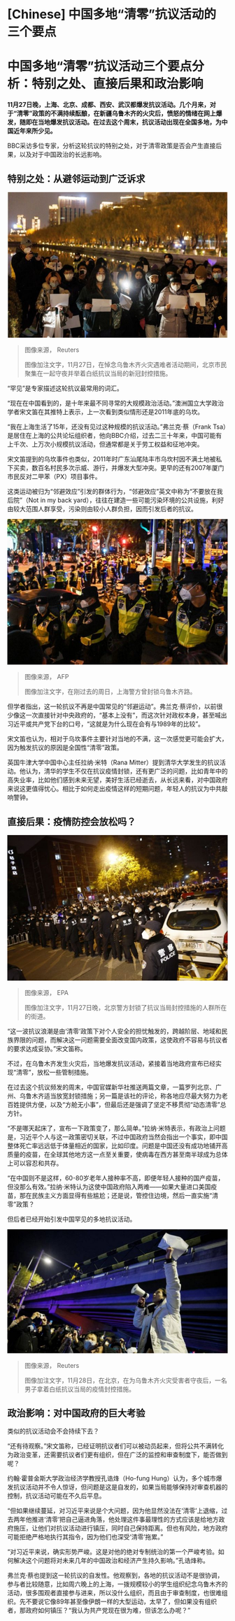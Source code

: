# [Chinese] 中国多地“清零”抗议活动的三个要点

#  中国多地“清零”抗议活动三个要点分析：特别之处、直接后果和政治影响



**11月27日晚，上海、北京、成都、西安、武汉都爆发抗议活动。几个月来，对于“清零”政策的不满持续酝酿，在新疆乌鲁木齐的火灾后，愤怒的情绪在网上爆发，随即在当地爆发抗议活动。在过去这个周末，抗议活动出现在全国多地，为中国近年来所少见。**

BBC采访多位专家，分析这轮抗议的特别之处，对于清零政策是否会产生直接后果，以及对于中国政治的长远影响。

##  特别之处：从避邻运动到广泛诉求

![11月27日，在悼念乌鲁木齐火灾遇难者活动期间，北京市民聚集在一起守夜并举着白纸抗议当局的新冠封控措施。](_127801519_protest09.jpg)

> 图像来源，  Reuters
>
> 图像加注文字，11月27日，在悼念乌鲁木齐火灾遇难者活动期间，北京市民聚集在一起守夜并举着白纸抗议当局的新冠封控措施。

“罕见”是专家描述这轮抗议最常用的词汇。

“现在在中国看到的，是十年来最不同寻常的大规模政治活动。”澳洲国立大学政治学者宋文笛在其推特上表示，上一次看到类似情形还是2011年底的乌坎。

“我在上海生活了15年，还没有见过这种规模的抗议活动。”弗兰克·蔡（Frank Tsa）是居住在上海的公共论坛组织者，他向BBC介绍，过去二三十年来，中国可能有上千次、上万次小规模抗议活动，但通常都是关于劳工权益和征地冲突。

宋文笛提到的乌坎事件也类似，2011年时广东汕尾陆丰市乌坎村因不满土地被私下买卖，数百名村民多次示威、游行，并爆发大型冲突。更早的还有2007年厦门市民反对二甲苯（PX）项目事件。

这类运动被归为“邻避效应”引发的群体行为，“邻避效应”英文中称为“不要放在我后院”（Not in my back yard），往往在建造一些可能污染环境的公共设施，利好由较大范围人群享受，污染则由较小人群负担，因而引发后者的抗议。

![在刚过去的周日，上海警方曾封锁乌鲁木齐路。](_127800207_protest06.jpg)

> 图像来源，  AFP
>
> 图像加注文字，在刚过去的周日，上海警方曾封锁乌鲁木齐路。

但学者指出，这一轮抗议不再是中国常见的“邻避运动”。弗兰克·蔡评价，以前很少像这一次直接针对中央政府的，“基本上没有”，而这次针对政权本身，甚至喊出习近平或共产党下台的口号，“这就是为什么现在会有与1989年的比较”。

宋文笛也认为，相对于乌坎事件主要针对当地的不满，这一次感觉更可能会扩大，因为触发抗议的原因是全国性“清零”政策。

英国牛津大学中国中心主任拉纳·米特（Rana Mitter）提到清华大学发生的抗议活动。他认为，清华的学生不仅在抗议疫情封锁，还有更广泛的问题，比如青年中的高失业率，比如他们感到未来无望，美好生活已经逝去，从长远来看，对中国政府来说这更值得忧心。相比于如何走出疫情这样的短期问题，年轻人的抗议为中共敲响警钟。

##  直接后果：疫情防控会放松吗？

![11月27日晚，北京警方封锁了抗议当局封控措施的人群所在的街道。](_127801521_protest10.jpg)

> 图像来源，  EPA
>
> 图像加注文字，11月27日晚，北京警方封锁了抗议当局封控措施的人群所在的街道。

“这一波抗议浪潮是由‘清零’政策下对个人安全的担忧触发的，跨越阶层、地域和民族界限的问题，而解决这一问题需要全面改变国内政策，这使政府不容易与抗议者的要求达成妥协。”宋文笛称。

不过，在乌鲁木齐发生火灾后，当地爆发抗议活动，紧接着当地政府宣布已经实现“清零”，放松一些管制措施。

在过去这个抗议频发的周末，中国官媒新华社推送两篇文章，一篇罗列北京、广州、乌鲁木齐适当放宽封锁措施；另一篇是该社的评论，称各地应尽最大努力为老百姓提供方便，以及“方舱无小事”，但最后还是强调了坚定不移贯彻“动态清零”总方针。

“不是哪天起床了，宣布一下政策变了，那么简单。”拉纳·米特表示，有政治上问题是，习近平个人与这一政策密切关联，不过中国政府当然会指出一个事实，即中国整体死亡率远远低于体量相近的国家，比如印度。问题是中国还没有成功地铺开高质量的疫苗，在全球其他地方这一点至关重要，使病毒在西方甚至南半球成为总体上可以容忍和共存。

“在中国则不是这样，60-80岁老年人接种率不高，即便年轻人接种的国产疫苗，但没那么有效。”拉纳·米特认为这使中国政府陷入两难——如果大量进口美国疫苗，那在民族主义方面显得有些尴尬；还是说，管控住边境，然后一直实施“清零”政策？

但后者已经开始引发中国罕见的多地抗议活动。

![11月28日，在北京，在为乌鲁木齐火灾受害者守夜后，一名男子拿着白纸抗议当局的疫情封控措施。](_127800209_protest07.jpg)

> 图像来源，  Reuters
>
> 图像加注文字，11月28日，在北京，在为乌鲁木齐火灾受害者守夜后，一名男子拿着白纸抗议当局的疫情封控措施。

##  政治影响：对中国政府的巨大考验

类似的抗议活动会不会持续下去？

“还有待观察。”宋文笛称，已经证明抗议者们可以被动员起来，但将公共不满转化为政治变革，还需要抗议者们更有组织，但在广泛的监控和审查制度下，能否做到呢？

约翰·霍普金斯大学政治经济学教授孔诰烽（Ho-fung Hung）认为，多个城市爆发抗议活动并不令人惊讶，但问题是这是自发的，如果当局能够保持对审查机器的控制，抗议活动可能在不久后平息。

“但如果继续蔓延，对习近平来说是个大问题，因为他显然没法在‘清零’上退缩，过去两年他推进‘清零’把自己逼进角落，他处理这件事最理性的方式应该是给地方政府施压，让他们对抗议活动进行镇压，同时自己保持距离。但也有风险，地方政府可能拒绝严格地执行其指令，因为他们也深受‘清零’拖累。”

“对习近平来说，确实形势严峻。这是对他的绝对专制统治的第一个严峻考验。如何解决这个问题将对未来几年的中国政治和经济产生持久影响。”孔诰烽称。

弗兰克·蔡也提到这一轮抗议的自发性。他观察到，各地的抗议活动不是很协调，参与者比较随意，比如周六晚上的上海，一拨规模较小的学生组织纪念乌鲁木齐的活动，很多围观者直接参与进来，所以没什么组织，而且由于审查制度，也很难组织。先不要说它像89年甚至像伊朗一样的大型运动，太早了，但如果没有组织者，那政府如何镇压？“我认为共产党现在很为难，但该怎么办呢？”


